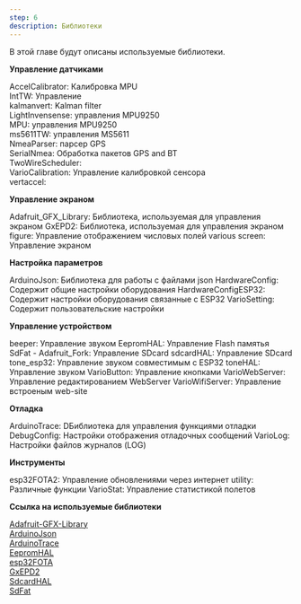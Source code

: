 ```yaml
---
step: 6
description: Библиотеки
---
```


В этой главе будут описаны используемые библиотеки.

**Управление датчиками**

AccelCalibrator: Калибровка MPU   
IntTW: Управление   
kalmanvert: Kalman filter     
LightInvensense: управления MPU9250   
MPU: управления MPU9250   
ms5611TW: управления MS5611   
NmeaParser: парсер GPS    
SerialNmea: Обработка пакетов GPS and BT    
TwoWireScheduler:   
VarioCalibration: Управление калибровкой сенсора    
vertaccel:    

**Управление экраном**

Adafruit_GFX_Library: Библиотека, используемая для управления экраном
GxEPD2: Библиотека, используемая для управления экраном
figure: Управление отображением числовых полей
various screen: Управление экраном

**Настройка параметров**

ArduinoJson: Библиотека для работы с файлами json
HardwareConfig: Содержит общие настройки оборудования
HardwareConfigESP32: Содержит настройки оборудования связанные с ESP32
VarioSetting: Содержит пользовательские настройки

**Управление устройством**

beeper: Управление звуком
EepromHAL: Управление Flash памятья
SdFat _-_ Adafruit_Fork: Управление SDcard
sdcardHAL: Управление SDcard
tone_esp32: Управление звуком совместимым с ESP32
toneHAL: Управление звуком
VarioButton: Управление кнопками
VarioWebServer: Управление редактированием WebServer
VarioWifiServer: Управление встроеным web-site

**Отладка**

ArduinoTrace: DБиблиотека для управления функциями отладки
DebugConfig: Настройки отображения отладочных сообщений
VarioLog: Настройки файлов журналов (LOG)

**Инструменты**

esp32FOTA2: Управление обновлениями через интернет
utility: Различные функции
VarioStat: Управление статистикой полетов

**Ссылка на используемые библиотеки** 

[Adafruit-GFX-Library](https://github.com/adafruit/Adafruit-GFX-Library/)            
[ArduinoJson](https://github.com/bblanchon/ArduinoJson)      
[ArduinoTrace](https://github.com/bblanchon/ArduinoTrace)       
[EepromHAL](https://github.com/jpg63/EepromHAL)      
[esp32FOTA](https://github.com/chrisjoyce911/esp32FOTA)        
[GxEPD2](https://github.com/ZinggJM/GxEPD2)       
[SdcardHAL](https://github.com/jpg63/SdcardHAL)          
[SdFat](https://github.com/adafruit/SdFat)         
